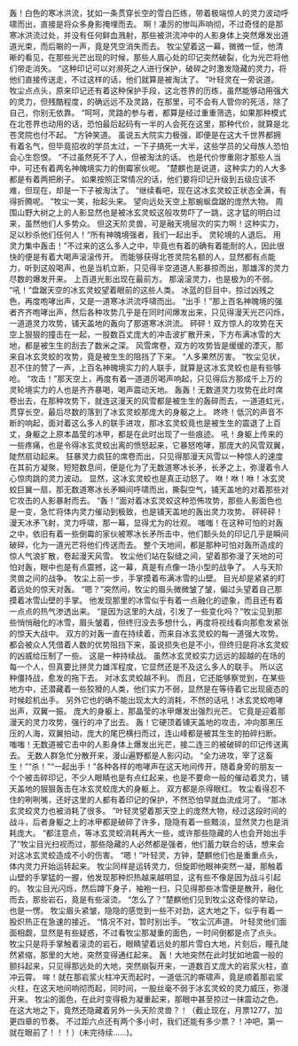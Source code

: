 轰！白色的寒冰洪流，犹如一条贯穿长空的雪白匹练，带着极端惊人的灵力波动呼啸而出，直接是将众多身影掩埋而去。
啊！凄厉的惨叫声响彻，不过奇怪的是那寒冰洪流过处，并没有任何鲜血溅射，那些被洪流冲中的人影身体上突然爆发出道道光束，而后唰的一声，竟是凭空消失而去。
牧尘望着这一幕，微微一怔，他清晰的看见，在那些光芒出现的时候，那些人眉心处的印记突然破裂，化为光芒将他们带走消失。
“这种印记可以对濒死之人进行保护，破碎之时激发隐藏的灵力，将他们直接传送走，不过这样的话，他们就算是被淘汰了。
”叶轻灵在一旁说道。
牧尘点点头，原来印记还有着这种保护手段，这北苍界的历练，虽然能够动用强大的灵力，但残酷程度，的确远远不及灵路，在那里，可不会有人管你的死活，除了自己，你别无依靠。
“呵呵，灵路的参与者，都算是经过重重筛选，如果那种模式在北苍界也动用的话，恐怕最后起码有一半的人会死在这里，那种代价，就算是北苍灵院也付不起。
”方钟笑道。
虽说五大院实力极强，即便是在这大千世界都拥有着名气，但毕竟招收的学员太过，一下子搞死一大半，这些学员的父母族人恐怕会心生怨恨。
“不过虽然死不了人，但被淘汰的话。
也是代价惨重刚才那些人当中，可还有着两名神魄境实力的倒霉家伙呢。
”楚麒也是说道，这种实力的人大多都是有着两把刷子。
如果按照正常情况的话，他们要将印记升级到五级应该不难，但现在，却是一下子被淘汰了。
“继续看吧，现在这冰玄灵蛟正状态全满，有得折腾呢。
”牧尘一笑，抬起头来。
望向远处天空上那蜿蜒盘踞的庞然大物。
周围山野大树之上的人影显然也是被冰玄灵蛟这般攻势吓了一跳，这才猛的明白过来，虽然他们人多势众。
但这天阶灵兽，可是融天境层次的实力啊！这种实力，足以秒杀他们任何人！“所有神魄境强者，我们一起出手。
灵轮境的人退后。
用灵力集中轰击！”不过来的这么多人之中，毕竟也有着的确有着能耐的人，因此很快的便是有着大喝声滚滚传开。
而能够获得北苍灵院名额的人，显然都有点能力，听到这般喝声，也是当机立断，只见得半空道道人影暴掠而出，那雄浑的灵力尽数的爆发开来。
上百道光影出现在最前方。
那滚滚灵力，也是极为的不弱。
“吼！”盘踞天空的冰玄灵蛟望着眼前的这些人类。
冰蓝的巨目中，掠过凶残之色，再度咆哮出声，又是一道寒冰洪流呼啸而出。
“出手！”那上百名神魄境的强者齐齐咆哮出声，然后各种攻势几乎是在同时间爆发出来，只见得漫天光芒闪烁，一道道灵力攻势，铺天盖地的轰向了那道寒冰洪流。
砰砰！双方惊人的攻势在天空上狠狠的撞击在一起，一股数百丈庞大的冲击波扩散开来，下方布满冰雪的大地，都是被生生的刮去了数米之深。
风雪席卷，双方的攻势皆是缓缓的湮灭，那来自冰玄灵蛟的攻势，竟是被生生的阻挡了下来。
“人多果然厉害。
”牧尘见状，忍不住的赞了一声，上百名神魄境实力的人联手，就算是这冰玄灵蛟也是有些够呛。
“攻击！”那天空上，再度有着一道道厉喝声响起，只见得后方那成千上万的灵轮境实力的人也是齐齐暴喝，喝声震动天地。
轰轰！无数道灵力攻势在此时席卷出去，在那种攻势下，就连这漫天的风雪都是被生生的轰碎而去，一道道虹光，贯穿长空，最后尽数的落到了冰玄灵蛟那庞大的身躯之上。
咚咚！低沉的声音不断的响起，面对着这么多人的联手进攻，那冰玄灵蛟竟也是被生生的震退了上百丈，身躯之上原本晶莹的冰甲，都是在此时出现了一些痕迹。
吼！身躯上传来的一些疼痛，也是令得冰玄灵蛟出离的愤怒起来，它暴怒咆哮，那庞大的风雪双翼，陡然扇动起来。
狂暴灵力疯狂的席卷而出，只见得那漫天风雪以一种惊人的速度在其前方凝聚，短短数息间，便是化为了无数道寒冰长矛，长矛之上，弥漫着令人心惊肉跳的灵力波动。
显然，这冰玄灵蛟也是真正动怒了。
咻！咻！咻！冰玄灵蛟巨翼一扇，那无数道寒冰长矛瞬间呼啸而出，撕裂空气，铺天盖地的对着那些对它攻击的人影暴射而去。
“轰！”面对着冰玄灵蛟这种恐怖攻势，那些人影面色也是一变，急忙将体内灵力催动到极致，也是铺天盖地的轰出灵力攻势。
砰砰砰！漫天冰矛飞射，灵力呼啸，那一幕，显得尤为的壮观。
嗤嗤！在这种可怕的对轰之中，依旧有着一些倒霉的家伙被寒冰长矛所击中，他们额头处的印记几乎是瞬间破碎，化为一道光芒将他们传送而去。
整个天地间，都是那种可怕对轰所造成的惊人气浪扩散，卷起漫天风雪。
牧尘他们站在裂缝之间，望着那弥漫了天地的可怕对轰，眼中也是有点震撼，这一幕，真是有点像一场小型的战争了。
人与天阶灵兽之间的战争。
牧尘上前一步，手掌摸着布满冰雪的山壁。
目光却是紧紧的盯着远处的惊天对轰。
“嗯？”突然间，牧尘的眉头微微皱了皱，偏过头望着自己那摸着冰雪山壁的手掌。
他发现那里的冰雪似乎有着一点融化的迹象，而且还有着一点点的热气渗透出来。
“是因为这里的大战，引发了一些变化吗？”牧尘见到那些悄悄融化的冰雪，眉头皱着，但终归没去多想什么，再度将视线看向那愈发紧张的惊天大战中。
双方的对轰一直在持续着，而来自冰玄灵蛟的每一道强大攻势。
都会被众人凭借着人数的优势阻挡下来，虽说损失也是不小，但终归是将冰玄灵蛟的凶威给压制了一些。
这是一种持续战。
虽然冰玄灵蛟实力远远的超越的在场的每一个人，但真要比拼灵力雄浑程度，它显然还是不及这么多人的联手。
所以这种僵持战，愈发的拖下去。
对冰玄灵蛟越不利。
而且，它还能够察觉到，在某些地方中，还潜藏着一些狡猾的人类，他们实力不弱，显然是在等待着它出现疲态的时候趁机出手。
另外它也的确不能出现太大的消耗，不然的话吼！冰玄灵蛟咆哮出声，双翼一振。
庞大的身躯上，那晶莹的冰甲爆发出强烈光芒。
它竟是迎着那漫天的灵力攻势，强行的冲了出去。
轰！它硬顶着铺天盖地的攻击，冲向那黑压压的人海，双翼拍动，庞大的尾巴横扫而过，连山峰都是被其生生的拍碎扫断。
嗤嗤！无数道被它击中的人影身体上爆发出光芒，接二连三的被破碎的印记传送离去。
无数人群急忙分散开来，漫山遍野都是人影闪动。
“全力进攻，宰了这畜生！”“杀！”“一起出手！”各种各样的咆哮声在这天地间传开，随着身旁的朋友一个个被击碎印记，不少人眼睛也是有点红起来，也是不要命一般的催动着灵力，铺天盖地的狠狠轰击在冰玄灵蛟庞大的身躯上。
双方都是杀得眼红。
牧尘看得忍不住的咧咧嘴，还好这里的人都有着印记的保护，不然恐怕早就血流成河了。
“那冰玄灵蛟灵力也被消耗了很多。
”叶轻灵望着那天空上的庞然大物，经过这段时间的战斗，后者身躯之上的冰甲都是破碎了许多，隐隐有着一些黯淡，显然灵力也是消耗庞大。
“都注意点，等冰玄灵蛟消耗再大一些，或许那些隐藏的人也会开始出手了”牧尘目光扫视而过，那些隐藏的人必然都是强者，他们蓄力联合的话，想来会对这冰玄灵蛟造成不小的伤害。
“嗯！”叶轻灵，方钟，楚麒他们也是重重点头，体内灵力开始运转起来。
牧尘同样是运转灵力，但旋即他眼神突然一凝，那触着山壁的手掌猛的一握，他发现那种炽热越来越明显，这有些不像是因为战斗引起的。
牧尘目光闪烁，然后蹲下身子，袖袍一扫，只见得那些冰雪便是散开，融化而去，那些岩石，竟是有些滚烫。
“怎么了？”楚麒他们见到牧尘这奇怪的举动，也是一愣。
牧尘眉头紧皱，隐隐的感觉到一些不对劲，这大地之下，似乎有着一股炽热正在急速的接近。
“情况不对，暂时别出手。
”牧尘沉声道。
叶轻灵他们面面相觑，显然是有些疑惑，不过看牧尘那凝重的面色，一时间倒都是点了点头。
牧尘只是将手掌触着滚烫的岩石，眼睛望着远处的那片雪白大地，片刻后，瞳孔陡然紧缩，那里的大地，突然变得通红起来。
轰！大地突然在此时犹如地震一般的颤抖起来，只见得那远处的大地，突然崩裂开来，一道数百丈庞大的岩浆火柱，直冲云霄。
哞！就在那岩浆火柱冲天而起时，一道低沉的嘶啸声，竟是顺着那岩浆火柱，在这天地间响彻而起，同时间，一股丝毫不弱于冰玄灵蛟的灵力威压，弥漫开来。
牧尘的面色，在此时变得极为凝重起来，那眼中甚至掠过一抹震动之色。
在这大地之下，竟然还隐藏着另外一头天阶灵兽？！（截止现在，月票1277，加更四章的节奏。
不过距六点还有两个多小时，我们还能有多少票？！冲吧，第一就在眼前了！！！）(未完待续……)。
